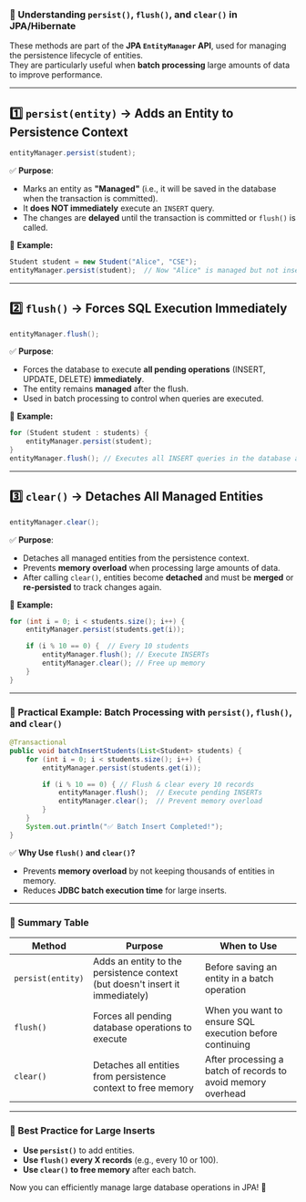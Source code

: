 ### **🔹 Understanding `persist()`, `flush()`, and `clear()` in JPA/Hibernate**
These methods are part of the **JPA `EntityManager` API**, used for managing the persistence lifecycle of entities.  
They are particularly useful when **batch processing** large amounts of data to improve performance.

---

## **1️⃣ `persist(entity)` → Adds an Entity to Persistence Context**
```java
entityManager.persist(student);
```
✅ **Purpose**:
- Marks an entity as **"Managed"** (i.e., it will be saved in the database when the transaction is committed).  
- It **does NOT immediately** execute an `INSERT` query.
- The changes are **delayed** until the transaction is committed or `flush()` is called.

📌 **Example:**
```java
Student student = new Student("Alice", "CSE");
entityManager.persist(student);  // Now "Alice" is managed but not inserted yet
```
---

## **2️⃣ `flush()` → Forces SQL Execution Immediately**
```java
entityManager.flush();
```
✅ **Purpose**:
- Forces the database to execute **all pending operations** (INSERT, UPDATE, DELETE) **immediately**.
- The entity remains **managed** after the flush.
- Used in batch processing to control when queries are executed.

📌 **Example:**
```java
for (Student student : students) {
    entityManager.persist(student);
}
entityManager.flush(); // Executes all INSERT queries in the database at once
```
---

## **3️⃣ `clear()` → Detaches All Managed Entities**
```java
entityManager.clear();
```
✅ **Purpose**:
- Detaches all managed entities from the persistence context.
- Prevents **memory overload** when processing large amounts of data.
- After calling `clear()`, entities become **detached** and must be **merged** or **re-persisted** to track changes again.

📌 **Example:**
```java
for (int i = 0; i < students.size(); i++) {
    entityManager.persist(students.get(i));

    if (i % 10 == 0) {  // Every 10 students
        entityManager.flush(); // Execute INSERTs
        entityManager.clear(); // Free up memory
    }
}
```
---

### **🔹 Practical Example: Batch Processing with `persist()`, `flush()`, and `clear()`**
```java
@Transactional
public void batchInsertStudents(List<Student> students) {
    for (int i = 0; i < students.size(); i++) {
        entityManager.persist(students.get(i));

        if (i % 10 == 0) { // Flush & clear every 10 records
            entityManager.flush();  // Execute pending INSERTs
            entityManager.clear();  // Prevent memory overload
        }
    }
    System.out.println("✅ Batch Insert Completed!");
}
```

✅ **Why Use `flush()` and `clear()`?**
- Prevents **memory overload** by not keeping thousands of entities in memory.  
- Reduces **JDBC batch execution time** for large inserts.  

---

### **🔹 Summary Table**
| Method | Purpose | When to Use |
|--------|---------|-------------|
| `persist(entity)` | Adds an entity to the persistence context (but doesn't insert it immediately) | Before saving an entity in a batch operation |
| `flush()` | Forces all pending database operations to execute | When you want to ensure SQL execution before continuing |
| `clear()` | Detaches all entities from persistence context to free memory | After processing a batch of records to avoid memory overhead |

---

### **🚀 Best Practice for Large Inserts**
- **Use `persist()`** to add entities.  
- **Use `flush()` every X records** (e.g., every 10 or 100).  
- **Use `clear()` to free memory** after each batch.  

Now you can efficiently manage large database operations in JPA! 🚀
